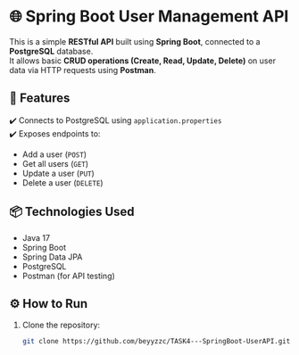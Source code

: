 # 🌐 Spring Boot User Management API 

This is a simple **RESTful API** built using **Spring Boot**, connected to a **PostgreSQL** database.  
It allows basic **CRUD operations (Create, Read, Update, Delete)** on user data via HTTP requests using **Postman**.

## 🔧 Features

✔️ Connects to PostgreSQL using `application.properties`  
✔️ Exposes endpoints to:
- Add a user (`POST`)
- Get all users (`GET`)
- Update a user (`PUT`)
- Delete a user (`DELETE`)

## 📦 Technologies Used

- Java 17  
- Spring Boot  
- Spring Data JPA  
- PostgreSQL  
- Postman (for API testing)

## ⚙️ How to Run

1. Clone the repository:
   ```bash
   git clone https://github.com/beyyzzc/TASK4---SpringBoot-UserAPI.git
